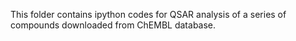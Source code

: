 This folder contains ipython codes for QSAR analysis of a series of compounds downloaded from ChEMBL database.
